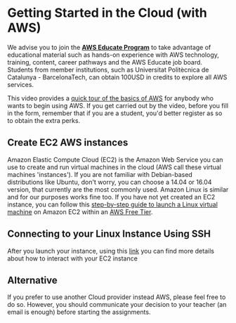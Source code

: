 # Getting Started in the Cloud (with AWS)

We advise you to join the [**AWS Educate Program**](https://aws.amazon.com/education/awseducate/) to take advantage of educational material such as hands-on experience with AWS technology, training, content, career pathways and the AWS Educate job board. Students from member institutions, such as Universitat Politècnica de Catalunya - BarcelonaTech, can obtain 100USD in credits to explore all AWS services.

This video provides a [quick tour of the basics of AWS](https://youtu.be/ubCNZRNjhyo) for anybody who wants to begin using AWS. If you get carried out by the video, before you fill in the form, remember that if you are a student, you'd better register as so to obtain the extra perks.

## Create EC2 AWS instances
Amazon Elastic Compute Cloud (EC2) is the Amazon Web Service you can use to create and run virtual machines in the cloud (AWS call these virtual machines 'instances'). If you are not familiar with Debian-based distributions like Ubuntu, don't worry, you can choose a 14.04 or 16.04 version, that currently are the most commonly used. Amazon Linux is similar and for our purposes works fine too.
If you have not yet created an EC2 instance, you can follow this [step-by-step guide to launch a Linux virtual machine](https://aws.amazon.com/getting-started/tutorials/launch-a-virtual-machine/) on Amazon EC2 within an [AWS Free Tier](https://aws.amazon.com/free/).

## Connecting to your Linux Instance Using SSH
After you launch your instance, using this [link](http://docs.aws.amazon.com/AWSEC2/latest/UserGuide/AccessingInstancesLinux.html) you can find more details about how to interact with your EC2 instance 

## Alternative
If you prefer to use another Cloud provider instead AWS, please feel free to do so. However, you should communicate your decision to your teacher (an email is enough) before starting the assignments.
